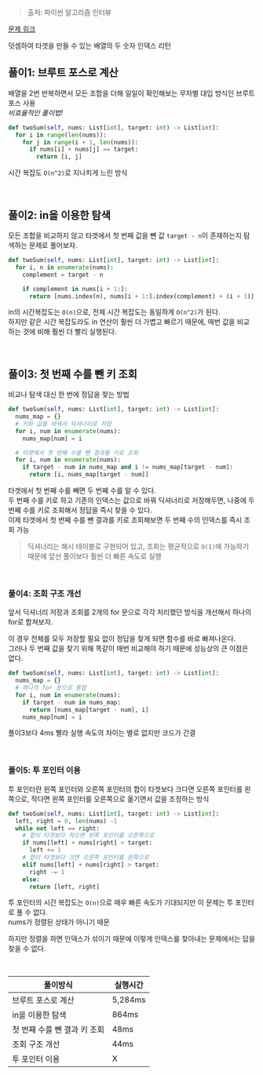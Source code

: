 > 출처: 파이썬 알고리즘 인터뷰

[문제 링크](https://leetcode.com/problems/two-sum/description/)

덧셈하여 타겟을 만들 수 있는 배열의 두 숫자 인덱스 리턴

## 풀이1: 브루트 포스로 계산

배열을 2번 반복하면서 모든 조합을 더해 일일이 확인해보는 무차별 대입 방식인 브루트 포스 사용<br>
_비효율적인 풀이법!_

```python
def twoSum(self, nums: List[int], target: int) -> List[int]:
  for i in range(len(nums)):
    for j in range(i + 1, len(nums)):
      if nums[i] + nums[j] == target:
        return [i, j]
```

시간 복잡도 `O(n^2)`로 지나치게 느린 방식

<br>

## 풀이2: in을 이용한 탐색

모든 조합을 비교하지 않고 타겟에서 첫 번째 값을 뺀 값 `target - n`이 존재하는지 탐색하는 문제로 풀어보자.

```python
def twoSum(self, nums: List[int], target: int) -> List[int]:
  for i, n in enumerate(nums):
    complement = target - n

    if complement in nums[i + 1:]:
      return [nums.index(n), nums[i + 1:].index(complement) + (i + 1)]
```

in의 시간복잡도는 `O(n)`으로, 전체 시간 복잡도는 동일하게 `O(n^2)`가 된다.<br>
하지만 같은 시간 복잡도라도 in 연산이 훨씬 더 가볍고 빠르기 때문에, 매번 값을 비교하는 것에 비해 훨씬 더 빨리 실행된다.

<br>

## 풀이3: 첫 번째 수를 뺀 키 조회

비교나 탐색 대신 한 번에 정답을 찾는 방법

```python
def twoSum(self, nums: List[int], target: int) -> List[int]:
  nums_map = {}
  # 키와 값을 바꿔서 딕셔너리로 저장
  for i, num in enumerate(nums):
    nums_map[num] = i

  # 타겟에서 첫 번째 수를 뺀 결과를 키로 조회
  for i, num in enumerate(nums):
    if target - num in nums_map and i != nums_map[target - num]:
      return [i, nums_map[target - num]]
```

타겟에서 첫 번째 수를 빼면 두 번째 수를 알 수 있다.<br>
두 번째 수를 키로 하고 기존의 인덱스는 값으로 바꿔 딕셔너리로 저장해두면, 나중에 두 번째 수를 키로 조회해서 정답을 즉시 찾을 수 있다.<br>
이제 타겟에서 첫 번째 수를 뺀 결과를 키로 조회해보면 두 번째 수의 인덱스를 즉시 조회 가능

> 딕셔너리는 해시 테이블로 구현되어 있고, 조회는 평균적으로 `O(1)`에 가능하기 때문에 앞선 풀이보다 훨씬 더 빠른 속도로 실행

<br>

### 풀이4: 조회 구조 개선

앞서 딕셔너리 저장과 조회를 2개의 for 문으로 각각 처리했던 방식을 개선해서 하나의 for로 합쳐보자.

이 경우 전체를 모두 저장할 필요 없이 정답을 찾게 되면 함수를 바로 빠져나온다.<br>
그러나 두 번째 값을 찾기 위해 똑같이 매번 비교해야 하기 때문에 성능상의 큰 이점은 없다.

```python
def twoSum(self, nums: List[int], target: int) -> List[int]:
  nums_map = {}
  # 하나의 for 문으로 통합
  for i, num in enumerate(nums):
    if target - num in nums_map:
      return [nums_map[target - num], i]
    nums_map[num] = i
```

풀이3보다 4ms 빨라 실행 속도의 차이는 별로 없지만 코드가 간결

<br>

### 풀이5: 투 포인터 이용

투 포인터란 왼쪽 포인터와 오른쪽 포인터의 합이 타겟보다 크다면 오른쪽 포인터를 왼쪽으로, 작다면 왼쪽 포인터를 오른쪽으로 옮기면서 값을 조정하는 방식

```python
def twoSum(self, nums: List[int], target: int) -> List[int]:
  left, right = 0, len(nums) -1
  while not left == right:
    # 합이 타겟보다 작으면 왼쪽 포인터를 오른쪽으로
    if nums[left] + nums[right] < target:
      left += 1
    # 합이 타겟보다 크면 오른쪽 포인터를 왼쪽으로
    elif nums[left] + nums[right] > target:
      right -= 1
    else:
      return [left, right]
```

투 포인터의 시간 복잡도는 `O(n)`으로 매우 빠른 속도가 기대되지만 이 문제는 투 포인터로 풀 수 없다.<br>
nums가 정렬된 상태가 아니기 때문

하지만 정렬을 하면 인덱스가 섞이기 때문에 이렇게 인덱스를 찾아내는 문제에서는 답을 찾을 수 없다.

<br>

|풀이방식|실행시간|
|--|--|
|브루트 포스로 계산|5,284ms|
|in을 이용한 탐색|864ms|
|첫 번째 수를 뺀 결과 키 조회|48ms|
|조회 구조 개선|44ms|
|투 포인터 이용|X|
